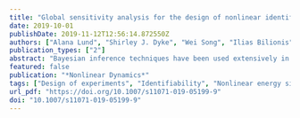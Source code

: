 ```yaml
---
title: "Global sensitivity analysis for the design of nonlinear identification experiments"
date: 2019-10-01
publishDate: 2019-11-12T12:56:14.872550Z
authors: ["Alana Lund", "Shirley J. Dyke", "Wei Song", "Ilias Bilionis"]
publication_types: ["2"]
abstract: "Bayesian inference techniques have been used extensively in recent years for parameter estimation in nonlinear systems. Despite the many advances made in the field, highly nonlinear systems can still be challenging to identify. Of key interest is the challenge in establishing the identifiability of the model with respect to various excitation signals and, in particular, doing so prior to the collection of experimental data. Global sensitivity analysis techniques provide a perspective on this problem that is well-suited to informing the design of identification experiments for use with Bayesian inference techniques. These methods quantify the relative importance of the parameters to the model response by decomposing the variance of the response into contributions from the respective parameters. The sensitivities obtained provide a valuable indication of the information available for parameter estimation in the response of a system to a particular excitation. In this study, nonlinear model parameters are identified based on experimental responses from a nonlinear energy sink device with the unscented Kalman filter. The experimental identification results are compared with those of a Sobol’ sensitivity analysis on the system model to demonstrate how global sensitivity analysis can be used as a method to preselect experimental excitations for use with Bayesian inference techniques."
featured: false
publication: "*Nonlinear Dynamics*"
tags: ["Design of experiments", "Identifiability", "Nonlinear energy sink", "Sobol’ sensitivity analysis", "System identification", "Unscented Kalman filter"]
url_pdf: "https://doi.org/10.1007/s11071-019-05199-9"
doi: "10.1007/s11071-019-05199-9"
---
```


